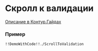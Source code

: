 # Скролл к валидации

[Описание в Контур.Гайдах](https://guides.kontur.ru/principles/validation/#14)

### Пример

    !!DemoWithCode!!./ScrollToValidation
